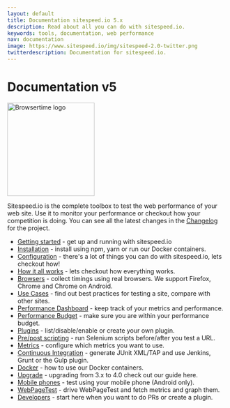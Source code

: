 ```yaml
---
layout: default
title: Documentation sitespeed.io 5.x
description: Read about all you can do with sitespeed.io.
keywords: tools, documentation, web performance
nav: documentation
image: https://www.sitespeed.io/img/sitespeed-2.0-twitter.png
twitterdescription: Documentation for sitespeed.io.
---
```


# Documentation v5

<img src="{{site.baseurl}}/img/logos/sitespeed.io.png" class="pull-right img-big" alt="Browsertime logo" width="200" height="214">

Sitespeed.io is the complete toolbox to test the web performance of your web site. Use it to monitor your performance or checkout how your competition is doing. You can see all the latest changes in the [Changelog](https://github.com/sitespeedio/sitespeed.io/blob/master/CHANGELOG.md) for the project.

 * [Getting started](getting-started/) - get up and running with sitespeed.io
 * [Installation](installation/) - install using npm, yarn or run our Docker containers.
 * [Configuration](configuration/) - there's a lot of things you can do with sitespeed.io, lets checkout how!
 * [How it all works](how-it-all-works/) - lets checkout how everything works.
 * [Browsers](browsers/) - collect timings using real browsers. We support Firefox, Chrome and Chrome on Android.
 * [Use Cases](use-cases/) - find out best practices for testing a site, compare with other sites.
 * [Performance Dashboard](performance-dashboard/) - keep track of your metrics and performance.
 * [Performance Budget](performance-budget/) - make sure you are within your performance budget.
 * [Plugins](plugins/) - list/disable/enable or create your own plugin.
 * [Pre/post scripting](prepostscript/) - run Selenium scripts before/after you test a URL.
 * [Metrics](metrics/) - configure which metrics you want to use.
 * [Continuous Integration](continuous-integration/) - generate JUnit XML/TAP and use Jenkins, Grunt or the Gulp plugin.
 * [Docker](docker/) - how to use our Docker containers.
 * [Upgrade](upgrade/) - upgrading from 3.x to 4.0 check out our guide here.
 * [Mobile phones](mobile-phones/) - test using your mobile phone (Android only).
 * [WebPageTest](webpagetest/) - drive WebPageTest and fetch metrics and graph them.
 * [Developers](developers/) - start here when you want to do PRs or create a plugin.
